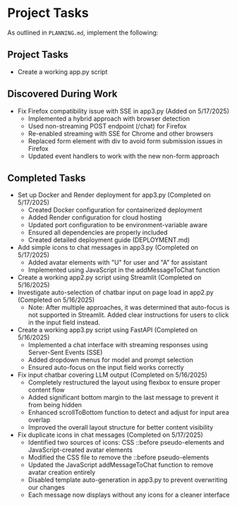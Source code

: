 # Project Tasks 
As outlined in `PLANNING.md`, implement the following:

## Project Tasks
- Create a working app.py script

## Discovered During Work
- Fix Firefox compatibility issue with SSE in app3.py (Added on 5/17/2025)
  - Implemented a hybrid approach with browser detection
  - Used non-streaming POST endpoint (/chat) for Firefox
  - Re-enabled streaming with SSE for Chrome and other browsers
  - Replaced form element with div to avoid form submission issues in Firefox
  - Updated event handlers to work with the new non-form approach

## Completed Tasks
- Set up Docker and Render deployment for app3.py (Completed on 5/17/2025)
  - Created Docker configuration for containerized deployment
  - Added Render configuration for cloud hosting
  - Updated port configuration to be environment-variable aware
  - Ensured all dependencies are properly included
  - Created detailed deployment guide (DEPLOYMENT.md)
- Add simple icons to chat messages in app3.py (Completed on 5/17/2025)
  - Added avatar elements with "U" for user and "A" for assistant
  - Implemented using JavaScript in the addMessageToChat function
- Create a working app2.py script using Streamlit (Completed on 5/16/2025)
- Investigate auto-selection of chatbar input on page load in app2.py (Completed on 5/16/2025)
  - Note: After multiple approaches, it was determined that auto-focus is not supported in Streamlit. Added clear instructions for users to click in the input field instead.
- Create a working app3.py script using FastAPI (Completed on 5/16/2025)
  - Implemented a chat interface with streaming responses using Server-Sent Events (SSE)
  - Added dropdown menus for model and prompt selection
  - Ensured auto-focus on the input field works correctly
- Fix input chatbar covering LLM output (Completed on 5/16/2025)
  - Completely restructured the layout using flexbox to ensure proper content flow
  - Added significant bottom margin to the last message to prevent it from being hidden
  - Enhanced scrollToBottom function to detect and adjust for input area overlap
  - Improved the overall layout structure for better content visibility
- Fix duplicate icons in chat messages (Completed on 5/17/2025)
  - Identified two sources of icons: CSS ::before pseudo-elements and JavaScript-created avatar elements
  - Modified the CSS file to remove the ::before pseudo-elements
  - Updated the JavaScript addMessageToChat function to remove avatar creation entirely
  - Disabled template auto-generation in app3.py to prevent overwriting our changes
  - Each message now displays without any icons for a cleaner interface
